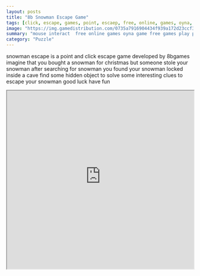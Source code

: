 ```yaml
---
layout: posts
title: "8b Snowman Escape Game"
tags: [click, escape, games, point, escaep, free, online, games, oyna, game, free, games, play, play, games]
image: "https://img.gamedistribution.com/0735a7916904434f939a172d23ccf314.jpg"
summary: "mouse interact  free online games oyna game free games play play games"
category: "Puzzle"
---
```


snowman escape is a point and click escape game developed by 8bgames imagine that you bought a snowman for christmas but someone stole your snowman after searching for snowman you found your snowman locked inside a cave find some hidden object to solve some interesting clues to escape your snowman good luck have fun

<iframe width="100%" height="480px;" src="https://flash.gamedistribution.com?game=0735a7916904434f939a172d23ccf314"></iframe>